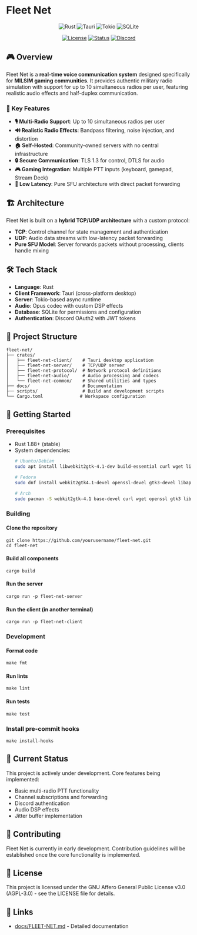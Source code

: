 # Fleet Net

  <div align="center">

![Rust](https://img.shields.io/badge/Rust-000000?style=for-the-badge&logo=rust&logoColor=white)
![Tauri](https://img.shields.io/badge/Tauri-FFC131?style=for-the-badge&logo=tauri&logoColor=black)
![Tokio](https://img.shields.io/badge/Tokio-00ADD8?style=for-the-badge&logo=rust&logoColor=white)
![SQLite](https://img.shields.io/badge/SQLite-003B57?style=for-the-badge&logo=sqlite&logoColor=white)

[![License](https://img.shields.io/badge/license-AGPL--3.0-blue.svg)](LICENSE)
[![Status](https://img.shields.io/badge/status-In%20Development-yellow)](https://github.com/yourusername/fleet-net)
[![Discord](https://img.shields.io/badge/Discord-OAuth2-5865F2?logo=discord&logoColor=white)](docs/FLEET-NET.md#authentication--security)

  </div>

## 🎮 Overview

Fleet Net is a **real-time voice communication system** designed specifically for **MILSIM gaming communities**. It provides authentic military
radio simulation with support for up to 10 simultaneous radios per user, featuring realistic audio effects and half-duplex communication.

### 🔑 Key Features

- **🎙 Multi-Radio Support**: Up to 10 simultaneous radios per user
- **🔊 Realistic Radio Effects**: Bandpass filtering, noise injection, and distortion
- **🏠 Self-Hosted**: Community-owned servers with no central infrastructure
- **🔒 Secure Communication**: TLS 1.3 for control, DTLS for audio
- **🎮 Gaming Integration**: Multiple PTT inputs (keyboard, gamepad, Stream Deck)
- **📡 Low Latency**: Pure SFU architecture with direct packet forwarding

## 🏗 Architecture

Fleet Net is built on a **hybrid TCP/UDP architecture** with a custom protocol:
- **TCP**: Control channel for state management and authentication
- **UDP**: Audio data streams with low-latency packet forwarding
- **Pure SFU Model**: Server forwards packets without processing, clients handle mixing

## 🛠 Tech Stack

- **Language**: Rust
- **Client Framework**: Tauri (cross-platform desktop)
- **Server**: Tokio-based async runtime
- **Audio**: Opus codec with custom DSP effects
- **Database**: SQLite for permissions and configuration
- **Authentication**: Discord OAuth2 with JWT tokens

## 📁 Project Structure

```plaintext
fleet-net/
├── crates/
│   ├── fleet-net-client/    # Tauri desktop application
│   ├── fleet-net-server/    # TCP/UDP server
│   ├── fleet-net-protocol/  # Network protocol definitions
│   ├── fleet-net-audio/     # Audio processing and codecs
│   └── fleet-net-common/    # Shared utilities and types
├── docs/                    # Documentation
├── scripts/                 # Build and development scripts
└── Cargo.toml              # Workspace configuration
```
## 🚀 Getting Started

### Prerequisites

- Rust 1.88+ (stable)
- System dependencies:
  ```bash
  # Ubuntu/Debian
  sudo apt install libwebkit2gtk-4.1-dev build-essential curl wget libssl-dev libgtk-3-dev libayatana-appindicator3-dev librsvg2-dev

  # Fedora
  sudo dnf install webkit2gtk4.1-devel openssl-devel gtk3-devel libappindicator-gtk3-devel librsvg2-devel

  # Arch
  sudo pacman -S webkit2gtk-4.1 base-devel curl wget openssl gtk3 libappindicator-gtk3 librsvg

### Building

#### Clone the repository
`git clone https://github.com/yourusername/fleet-net.git`  
`cd fleet-net`

#### Build all components
`cargo build`

#### Run the server
`cargo run -p fleet-net-server`

#### Run the client (in another terminal)
`cargo run -p fleet-net-client`

### Development

#### Format code
`make fmt`

#### Run lints
`make lint`

#### Run tests
`make test`

### Install pre-commit hooks
`make install-hooks`

## 🚧 Current Status

This project is actively under development. Core features being implemented:
- Basic multi-radio PTT functionality
- Channel subscriptions and forwarding
- Discord authentication
- Audio DSP effects
- Jitter buffer implementation

## 🤝 Contributing

Fleet Net is currently in early development. Contribution guidelines will be established once the core functionality is implemented.

## 📄 License

This project is licensed under the GNU Affero General Public License v3.0 (AGPL-3.0) - see the LICENSE file for details.

## 🔗 Links

- [docs/FLEET-NET.md](docs/FLEET-NET.md) - Detailed documentation
